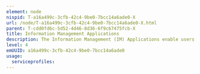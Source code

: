 ```yaml
---
element: node
nispid: T-a16a499c-3cfb-42c4-9be0-7bcc14a6ade0-X
url: /node/T-a16a499c-3cfb-42c4-9be0-7bcc14a6ade0-X.html
parent: T-cdd0fd6c-5d52-4d46-8d36-6f9c67475fcb-X
title: Information Management Applications
description: The Information Management (IM) Applications enable users to maintain assurance and management of information exchange for Information Superiority across an integrated and federated information sharing network. They specifically support those staff assigned formal responsibility for specific IM roles for planning, archiving, oversight, or registry. IM features of Information Assurance, Information Security, and Identity Management (amongst others) are expressed in other application areas of the taxonomy. Basic Information Management functionality is provided to all information systems and applications through the Information Management Services.
level: 4
emUUID: a16a499c-3cfb-42c4-9be0-7bcc14a6ade0
usage:
  serviceprofiles:
---
```


